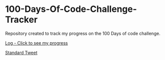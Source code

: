 # 100-Days-Of-Code-Challenge-Tracker  

Repository created to track my progress on the 100 Days of code challenge.

[Log - Click to see my progress](https://github.com/masterneme/100-Days-Of-Code-Challenge-Tracker/blob/main/log.md)

[Standard Tweet](https://twitter.com/intent/tweet?text=Day%20%3A%20%20pomodoros%20%2b%20review%0d%0d%23%31%30%30DaysOfCode%20%23FreeCodeCamp)

